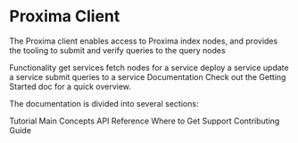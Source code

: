 # Proxima Client


The Proxima client enables access to Proxima index nodes, and provides the tooling to submit and verify queries to the query nodes

Functionality
get services
fetch nodes for a service
deploy a service
update a service
submit queries to a service
Documentation
Check out the Getting Started doc for a quick overview.

The documentation is divided into several sections:

Tutorial
Main Concepts
API Reference
Where to Get Support
Contributing Guide
